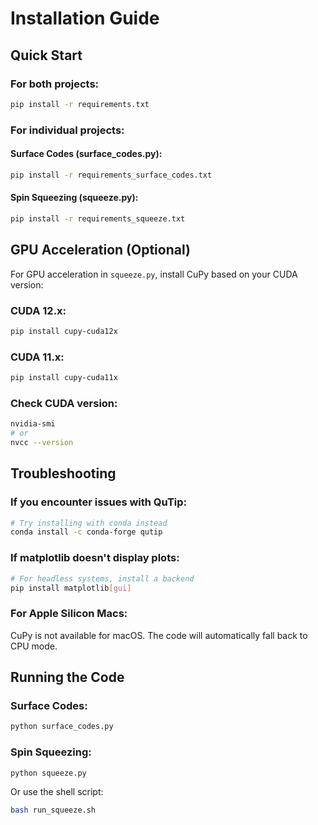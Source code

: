 # Installation Guide

## Quick Start

### For both projects:
```bash
pip install -r requirements.txt
```

### For individual projects:

#### Surface Codes (surface_codes.py):
```bash
pip install -r requirements_surface_codes.txt
```

#### Spin Squeezing (squeeze.py):
```bash
pip install -r requirements_squeeze.txt
```

## GPU Acceleration (Optional)

For GPU acceleration in `squeeze.py`, install CuPy based on your CUDA version:

### CUDA 12.x:
```bash
pip install cupy-cuda12x
```

### CUDA 11.x:
```bash
pip install cupy-cuda11x
```

### Check CUDA version:
```bash
nvidia-smi
# or
nvcc --version
```

## Troubleshooting

### If you encounter issues with QuTip:
```bash
# Try installing with conda instead
conda install -c conda-forge qutip
```

### If matplotlib doesn't display plots:
```bash
# For headless systems, install a backend
pip install matplotlib[gui]
```

### For Apple Silicon Macs:
CuPy is not available for macOS. The code will automatically fall back to CPU mode.

## Running the Code

### Surface Codes:
```bash
python surface_codes.py
```

### Spin Squeezing:
```bash
python squeeze.py
```

Or use the shell script:
```bash
bash run_squeeze.sh
```